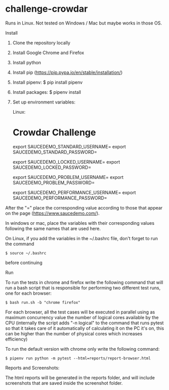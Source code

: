 # challenge-crowdar

Runs in Linux. Not tested on Windows / Mac but maybe works in those OS.

Install
1. Clone the repository locally
2. Install Google Chrome and Firefox
3. Install python
4. Install pip (https://pip.pypa.io/en/stable/installation/)
5. Install pipenv: $ pip install pipenv
6. Install packages: $ pipenv install
7. Set up environment variables:
    
    Linux:
    # Crowdar Challenge

    export SAUCEDEMO_STANDARD_USERNAME=
    export SAUCEDEMO_STANDARD_PASSWORD=

    export SAUCEDEMO_LOCKED_USERNAME=
    export SAUCEDEMO_LOCKED_PASSWORD=

    export SAUCEDEMO_PROBLEM_USERNAME=
    export SAUCEDEMO_PROBLEM_PASSWORD=

    export SAUCEDEMO_PERFORMANCE_USERNAME=
    export SAUCEDEMO_PERFORMANCE_PASSWORD=
  
After the "=" place the corresponding value according to those that appear on the page (https://www.saucedemo.com/).

In windows or mac, place the variables with their corresponding values following the same names that are used here.

On Linux, if you add the variables in the ~/.bashrc file, don't forget to run the command

    $ source ~/.bashrc

before continuing 



Run

To run the tests in chrome and firefox write the following command that will run a bash script that is responsible for performing two different test runs, one for each browser:

    $ bash run.sh -b "chrome firefox"

For each browser, all the test cases will be executed in parallel using as maximum concurrency value the number of logical cores available by the CPU (internally the script adds "-n logical" to the command that runs pytest so that it takes care of it automatically of calculating it on the PC it's on, this can be higher than the number of physical cores which increases efficiency)


To run the default version with chrome only write the following command:

    $ pipenv run python -m pytest --html=reports/report-browser.html


Reports and Screenshots:

The html reports will be generated in the reports folder, and will include screenshots that are saved inside the screenshot folder.
